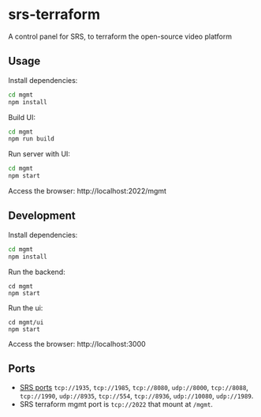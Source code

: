 # srs-terraform

A control panel for SRS, to terraform the open-source video platform

## Usage

Install dependencies:

```bash
cd mgmt
npm install
```

Build UI:

```bash
cd mgmt
npm run build
```

Run server with UI:

```bash
cd mgmt
npm start
```

Access the browser: http://localhost:2022/mgmt

## Development

Install dependencies:

```bash
cd mgmt
npm install
```

Run the backend:

```
cd mgmt
npm start
```

Run the ui:

```
cd mgmt/ui
npm start
```

Access the browser: http://localhost:3000

## Ports

* [SRS ports](https://github.com/ossrs/srs/blob/develop/trunk/doc/Resources.md#ports) `tcp://1935`, `tcp://1985`, `tcp://8080`, `udp://8000`, `tcp://8088`, `tcp://1990`, `udp://8935`, `tcp://554`, `tcp://8936`, `udp://10080`, `udp://1989`.
* SRS terraform mgmt port is `tcp://2022` that mount at `/mgmt`.

